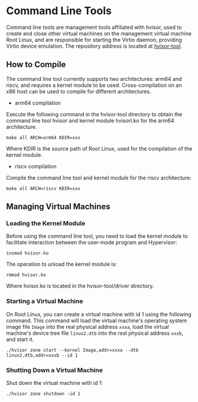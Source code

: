 # Command Line Tools

Command line tools are management tools affiliated with hvisor, used to create and close other virtual machines on the management virtual machine Root Linux, and are responsible for starting the Virtio daemon, providing Virtio device emulation. The repository address is located at [hvisor-tool](https://github.com/syswonder/hvisor-tool).

## How to Compile

The command line tool currently supports two architectures: arm64 and riscv, and requires a kernel module to be used. Cross-compilation on an x86 host can be used to compile for different architectures.

* arm64 compilation

Execute the following command in the hvisor-tool directory to obtain the command line tool hvisor and kernel module hvisorl.ko for the arm64 architecture.

```
make all ARCH=arm64 KDIR=xxx
```

Where KDIR is the source path of Root Linux, used for the compilation of the kernel module.

* riscv compilation

Compile the command line tool and kernel module for the riscv architecture:

```
make all ARCH=riscv KDIR=xxx
```

## Managing Virtual Machines

### Loading the Kernel Module

Before using the command line tool, you need to load the kernel module to facilitate interaction between the user-mode program and Hypervisor:

```
insmod hvisor.ko
```

The operation to unload the kernel module is:

```
rmmod hvisor.ko
```

Where hvisor.ko is located in the hvisor-tool/driver directory.

### Starting a Virtual Machine

On Root Linux, you can create a virtual machine with id 1 using the following command. This command will load the virtual machine's operating system image file `Image` into the real physical address `xxxa`, load the virtual machine's device tree file `linux2.dtb` into the real physical address `xxxb`, and start it.

```
./hvisor zone start --kernel Image,addr=xxxa --dtb linux2.dtb,addr=xxxb --id 1
```

### Shutting Down a Virtual Machine

Shut down the virtual machine with id 1:

```
./hvisor zone shutdown -id 1
```